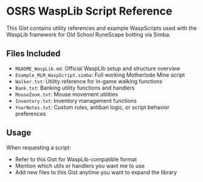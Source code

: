 # OSRS WaspLib Script Reference

This Gist contains utility references and example WaspScripts used with the WaspLib framework for Old School RuneScape botting via Simba.

## Files Included

- `README_WaspLib.md`: Official WaspLib setup and structure overview
- `Example_MLM_WaspScript.simba`: Full working Motherlode Mine script
- `Walker.txt`: Utility reference for in-game walking functions
- `Bank.txt`: Banking utility functions and handlers
- `MouseZoom.txt`: Mouse movement utilities
- `Inventory.txt`: Inventory management functions
- `YourNotes.txt`: Custom rules, antiban logic, or script behavior preferences

## Usage

When requesting a script:
- Refer to this Gist for WaspLib-compatible format
- Mention which utils or handlers you want me to use
- Add new files to this Gist anytime you want to expand the library
